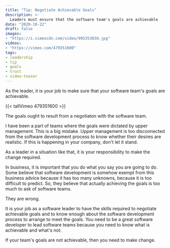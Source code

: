 ```yaml
---
title: "Tip: Negotiate Achievable Goals"
description: >-
  Leaders must ensure that the software team's goals are achievable
date: "2020-10-22"
draft: false
images:
- "https://i.vimeocdn.com/video/995353650.jpg"
videos:
- "https://vimeo.com/479351600"
tags:
- leadership
- tip
- goals
- trust
- video-teaser
---
```



As the leader, it is your job to make sure that your software team's goals are
achievable.


<!--more-->

{{< tallVimeo 479351600 >}}

The goals ought to result from a negotiaton with the software team.

I have been a part of teams where the goals were dictated by upper management.
This is a big mistake. Upper management is too disconnected from the software
development process to know whether their desires are realistic. If this is
happening in your company, don't let it stand.

As a leader in a situation like that, it is your responsibility to make the
change required.

In business, it is important that you do what you say you are going to do.
Some believe that software development is somehow exempt from this business
advice because it has too many unknowns, because it is too difficult to predict.
So, they believe that actually achieving the goals is too much to ask of
software teams.

They are wrong.

It is your job as a software leader to have the skills required to negotiate
achievable goals and to know enough about the software development process to
arrange to meet the goals. You need to be a great software developer to lead
software teams because you need to know what is achievable and what's not.

If your team's goals are not achievable, then you need to make change.
